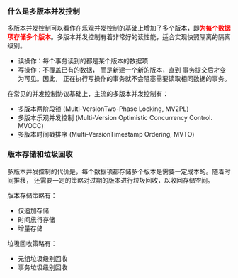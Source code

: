 ### 什么是多版本并发控制

多版本并发控制可以看作在乐观并发控制的基础上增加了多个版本，即<font color="red">**为每个数据项存储多个版本**</font>。多版本并发控制有着非常好的读性能，适合实现快照隔离的隔离级别。

- 读操作：每个事务读到的都是某个版本的数据项
- 写操作：不覆盖已有的数据， 而是新建一个新的版本，直到 事务提交后才变为可见。因此， 正在执行写操作的事务就不会阻塞需要读取相同数据的事务。



在常见的并发控制协议基础上，主流的多版本并发控制有：

- 多版本两阶段锁 (Multi-VersionTwo-Phase Locking, MV2PL)
- 多版本乐观并发控制 (Multi-Version Optimistic Concurrency Control. MVOCC) 
- 多版本时间戳排序 (Multi-VersionTimestamp Ordering, MVTO)





### 版本存储和垃圾回收

多版本并发控制的代价是，每个数据项都存储多个版本是需要一定成本的。随着时间推移， 还需要一定的策略对过期的版本进行垃圾回收，以收回存储空间。

版本存储策略有：

- 仅追加存储
- 时间旅行存储
- 增量存储

垃圾回收策略有：

- 元组垃圾级别回收
- 事务垃圾级别回收